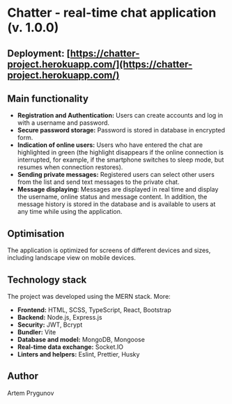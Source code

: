 # Chatter - real-time chat application (v. 1.0.0)

## Deployment: [https://chatter-project.herokuapp.com/](https://chatter-project.herokuapp.com/)

## Main functionality

- **Registration and Authentication:** Users can create accounts and log in with a username and password.
- **Secure password storage:** Password is stored in database in encrypted form.
- **Indication of online users:** Users who have entered the chat are highlighted in green (the highlight disappears if the online connection is interrupted, for example, if the smartphone switches to sleep mode, but resumes when connection restores).
- **Sending private messages:** Registered users can select other users from the list and send text messages to the private chat.
- **Message displaying:** Messages are displayed in real time and display the username, online status and message content. In addition, the message history is stored in the database and is available to users at any time while using the application.

## Optimisation

The application is optimized for screens of different devices and sizes, including landscape view on mobile devices.

## Technology stack

The project was developed using the MERN stack. More:

- **Frontend:** HTML, SCSS, TypeScript, React, Bootstrap
- **Backend:** Node.js, Express.js
- **Security:** JWT, Bcrypt
- **Bundler:** Vite
- **Database and model:** MongoDB, Mongoose
- **Real-time data exchange:** Socket.IO
- **Linters and helpers:** Eslint, Prettier, Husky

## Author

Artem Prygunov

